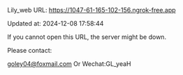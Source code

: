 Lily_web URL: https://1047-61-165-102-156.ngrok-free.app

Updated at: 2024-12-08 17:58:44

If you cannot open this URL, the server might be down.

Please contact: 

goley04@foxmail.com Or Wechat:GL_yeaH